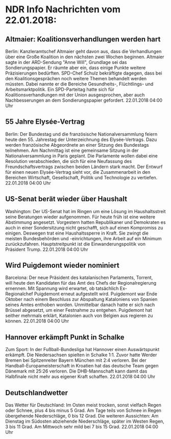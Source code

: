 # NDR Info Nachrichten vom 22.01.2018:


## Altmaier: Koalitionsverhandlungen werden hart
Berlin: Kanzleramtschef Altmaier geht davon aus, dass die Verhandlungen über eine Große Koalition in den nächsten zwei Wochen beginnen. Altmaier sagte in der ARD-Sendung "Anne Will", Grundlage sei das Sondierungspapier. Er räumte aber ein, dass einige Punkte weitere Präzisierungen bedürften. SPD-Chef Schulz bekräftigte dagegen, dass bei den Koalitionsgesprächen noch weitere Themen behandelt werden müssten. Dabei nannte er die Bereiche Gesundheits-, Flüchtlings- und Arbeitsmarktpolitik. Ein SPD-Parteitag hatte sich für Koalitionsverhandlungen mit der Union ausgesprochen, aber auch Nachbesserungen an dem Sondierungspapier gefordert. 22.01.2018 04:00 Uhr 

## 55 Jahre Elysée-Vertrag
Berlin: Der Bundestag und die französische Nationalversammlung feiern heute den 55. Jahrestag der Unterzeichnung des Elysée-Vertrags. Dazu werden französische Abgeordnete an einer Sitzung des Bundestags teilnehmen. Am Nachmittag ist eine gemeinsame Sitzung in der Nationalversammlung in Paris geplant. Die Parlamente wollen dabei eine Resolution verabschieden, die sich für eine Neufassung des Freundschaftsvertrags zwischen beiden Ländern stark macht. Der Entwurf für einen neuen Elysée-Vertrag sieht vor, die Zusammenarbeit in den Bereichen Wirtschaft, Gesellschaft, Politik und Technologie zu vertiefen. 22.01.2018 04:00 Uhr 

## US-Senat berät wieder über Haushalt
Washington: Der US-Senat hat im Ringen um eine Lösung im Haushaltsstreit seine Beratungen wieder aufgenommen. Für heute früh ist eine weitere Abstimmung angesetzt. Vorgestern hatten Republikaner und Demokraten es auch in einer Sondersitzung nicht geschafft, sich auf einen Kompromiss zu einigen. Deswegen trat eine Haushaltssperre in Kraft. Sie zwingt die meisten Bundesbehörden und -einrichtungen, ihre Arbeit auf ein Minimum zurückzufahren. Hauptstreitpunkt ist die Einwanderungspolitik von Präsident Trump. 22.01.2018 04:00 Uhr 

## Wird Puigdemont wieder nominiert
Barcelona: Der neue Präsident des katalanischen Parlaments, Torrent, will heute den Kandidaten für das Amt des Chefs der Regionalregierung ernennen. Mit Spannung wird erwartet, ob tatsächlich Ex-Regionalchef Puigdemont erneut aufgestellt wird. Puigdemont war Ende Oktober nach einem Beschluss zur Abspaltung Kataloniens von Spanien seines Amtes enthoben worden. Unmittelbar danach hatte er sich nach Brüssel abgesetzt, um einer Festnahme zu entgehen. Puigdemont hat seither mehrmals erklärt, Katalonien auch von Belgien aus regieren zu können. 22.01.2018 04:00 Uhr 

## Hannover erkämpft Punkt in Schalke
Zum Sport: In der Fußball-Bundesliga hat Hannover einen Auswärtspunkt erkämpft. Die Niedersachsen spielten in Schalke 1:1. Zuvor hatte Werder Bremen bei Spitzenreiter Bayern München mit 2:4 verloren. Bei der Handball-Europameisterschaft in Kroatien hat das deutsche Team gegen Dänemark mit 25:26 verloren. Die DHB-Mannschaft kann damit das Halbfinale nicht mehr aus eigener Kraft schaffen. 22.01.2018 04:00 Uhr 

## Deutschlandwetter
Das Wetter für Deutschland: Im Osten meist trocken, sonst vielfach Regen oder Schnee, plus 4 bis minus 5 Grad. Am Tage teils von Schnee in Regen übergehende Niederschläge, 0 bis 12 Grad. Die weiteren Aussichten: Am Dienstag im Südosten abziehende Niederschläge, später im Westen Regen, 3 bis 11 Grad. Am Mittwoch sehr mild bei 7 bis 15 Grad. 22.01.2018 04:00 Uhr 
